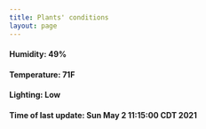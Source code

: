 ```yaml
---
title: Plants' conditions
layout: page
---
```



#### Humidity: 49%
#### Temperature: 71F
#### Lighting: Low
#### Time of last update: Sun May  2 11:15:00 CDT 2021
